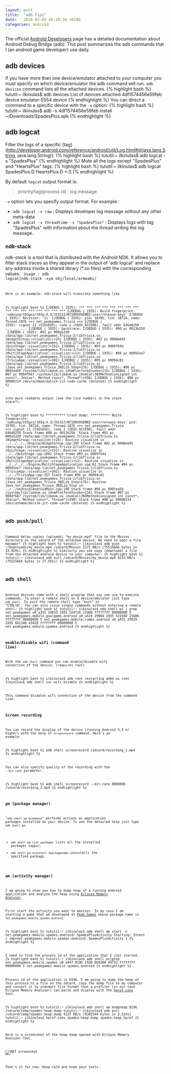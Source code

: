 ```yaml
---
layout: post
title:  "adb Tips"
date:   2016-02-03 06:28:38 +0200
categories: android
---
```


The official [Android Developers](http://developer.android.com/tools/help/adb.html) page has a detailed documentation about Android Debug Bridge (adb). This post summarizes the adb commands that I (an android game developer) use daily.

## adb devices
If you have more than one device/emulator attached to your computer you must specify on which device/emulator the adb command will run. <code>adb devices</code> command lists all the attached devices.
{% highlight bash %}
tututil:~ ilkinulas$ adb devices
List of devices attached
4df1574456e59feb	device
emulator-5554	device
{% endhighlight %}
You can direct a command to a specific device with the <code>-s</code> option:
{% highlight bash %}
tututil:~ ilkinulas$ adb -s 4df1574456e59feb  install  ~/Downloads/SpadesPlus.apk
{% endhighlight %}

## adb logcat
Filter the logs of a specific [tag](http://developer.android.com/reference/android/util/Log.html#d(java.lang.String, java.lang.String)):
{% highlight bash %}
tututil:~ ilkinulas$ adb logcat -s "SpadesPlus"
{% endhighlight %}
Mute all the logs except "SpadesPlus" and "HeartsPlus" tags:
{% highlight bash %}
tututil:~ ilkinulas$ adb logcat SpadesPlus:D HeartsPlus:D *:S
{% endhighlight %}

By default <code>logcat</code> output format is:

> priority/tag(process id) : log message

<code>-v</code> option lets you specify output format. For example :

* <code>adb logcat -v raw</code> : Displays developer log message without any other meta-data
* <code>adb logcat -v threadtime -s "SpadesPlus"</code> : Displays logs with tag "SpadesPlus" with information about the thread writing the log message.

### ndk-stack
_ndk-stack_ is a tool that is distributed with the Android NDK. It allows you to filter stack traces as they appear in the output of 'adb logcat' and replace any address inside a shared library (*.so files) with the corresponding values.
<code>
Usage : adb logcat|ndk-stack -sym obj/local/armeabi/
<code>

Here is an example:
ndk-stack will translate something like

{% highlight bash %}
I/DEBUG   ( 1935): *** *** *** *** *** *** *** *** *** *** *** *** *** *** *** ***
I/DEBUG   ( 1935): Build fingerprint: 'samsung/t03gxx/t03g:4.3/JSS15J/N7100XXUENB2:user/release-keys'
I/DEBUG   ( 1935): Revision: '11'
I/DEBUG   ( 1935): pid: 18705, tid: 18724, name: Thread-1076  >>> net.peakgames.Trivia <<<
I/DEBUG   ( 1935): signal 11 (SIGSEGV), code 2 (SEGV_ACCERR), fault addr 646d8250
...
...
...
I/DEBUG   ( 1935): backtrace:
I/DEBUG   ( 1935):     #00  pc 0013b250  <unknown>
I/DEBUG   ( 1935):     #01  pc 000a12d9  /data/app-lib/net.peakgames.Trivia-2/libTrivia.so (WidgetGroup::visualize()+24)
I/DEBUG   ( 1935):     #02  pc 0008e601  /data/app-lib/net.peakgames.Trivia-2/libTrivia.so (QuizStage::visualize()+252)
I/DEBUG   ( 1935):     #03  pc 0009f54d  /data/app-lib/net.peakgames.Trivia-2/libTrivia.so (MultiStageApplication::visualize()+12)
I/DEBUG   ( 1935):     #04  pc 00092ee7  /data/app-lib/net.peakgames.Trivia-2/libTrivia.so (TriviaApp::visualize()+302)
I/DEBUG   ( 1935):     #05  pc 00094c81  /data/app-lib/net.peakgames.Trivia-2/libTrivia.so (Java_net_peakgames_Trivia_JNILib_Step+176)
I/DEBUG   ( 1935):     #06  pc 0001ea50  /system/lib/libdvm.so (dvmPlatformInvoke+116)
I/DEBUG   ( 1935):     #07  pc 0004f667  /system/lib/libdvm.so (dvmCallJNIMethod(unsigned int const*, JValue*, Method const*, Thread*)+398)
I/DEBUG   ( 1935):     #08  pc 00000214  /dev/ashmem/dalvik-jit-code-cache (deleted)
{% endhighlight %}

into more readable output (see the line numbers in the stack stace?):

{% highlight bash %}
********** Crash dump: **********
Build fingerprint: 'samsung/t03gxx/t03g:4.3/JSS15J/N7100XXUENB2:user/release-keys'
pid: 18705, tid: 18724, name: Thread-1076  >>> net.peakgames.Trivia <<<
signal 11 (SIGSEGV), code 2 (SEGV_ACCERR), fault addr 646d8250
Stack frame #00  pc 0013b250  <unknown>
Stack frame #01  pc 000a12d9  /data/app-lib/net.peakgames.Trivia-2/libTrivia.so (WidgetGroup::visualize()+24): Routine visualize in ../../../../Engine/WidgetGroup.cpp:105
Stack frame #02  pc 0008e601  /data/app-lib/net.peakgames.Trivia-2/libTrivia.so (QuizStage::visualize()+252): Routine visualize in ../../QuizStage.cpp:1002
Stack frame #03  pc 0009f54d  /data/app-lib/net.peakgames.Trivia-2/libTrivia.so (MultiStageApplication::visualize()+12): Routine visualize in ../../../../Engine/MultiStageApplication.cpp:61
Stack frame #04  pc 00092ee7  /data/app-lib/net.peakgames.Trivia-2/libTrivia.so (TriviaApp::visualize()+302): Routine visualize in ../../TriviaApp.cpp:357
Stack frame #05  pc 00094c81  /data/app-lib/net.peakgames.Trivia-2/libTrivia.so (Java_net_peakgames_Trivia_JNILib_Step+176): Routine Java_net_peakgames_Trivia_JNILib_Step in ../../android/AndroidMain.cpp:198
Stack frame #06  pc 0001ea50  /system/lib/libdvm.so (dvmPlatformInvoke+116)
Stack frame #07  pc 0004f667  /system/lib/libdvm.so (dvmCallJNIMethod(unsigned int const*, JValue*, Method const*, Thread*)+398)
Stack frame #08  pc 00000214  /dev/ashmem/dalvik-jit-code-cache (deleted)
{% endhighlight %}

## adb push/pull
Command below copies (uploads) "my_movie.mp4" file to the Movies directory on the sdcard of the attached device. No need to open a file manager!
{% highlight bash %}
tututil:~ ilkinulas$ adb push ~/Downloads/my_movie.mp4 /sdcard/Movies
2171 KB/s (75515666 bytes in 33.959s)
{% endhighlight %}
Similarly you can copy (download) a file from the attached android device to your computer:
{% highlight bash %}
tututil:~ ilkinulas$ adb pull /sdcard/Movies/my_movie.mp4
4213 KB/s (75515666 bytes in 17.501s)
{% endhighlight %}

## adb shell
Android devices come with a shell program that you can use to execute commands. To enter a remote shell on a device/emulator just type <code>adb shell</code>. To exit the remote shell type "exit" or "CTRL+D". You can also issue single commands without entering a remote shell:
{% highlight bash %}
tututil:~ ilkinulas$ adb shell ps | grep net.peakgames
u0_a315   29833 1935  524728 21908 ffffffff 00000000 S net.peakgames.mobile.goalgame.android
u0_a414   29884 1935  521944 21608 ffffffff 00000000 S net.peakgames.mobile.rummi.android
u0_a431   29929 1935  661340 43428 ffffffff 00000000 S net.peakgames.mobile.spades.android
{% endhighlight %}

### enable/disable wifi (command line)
With the <code>adb shell</code> command you can enable/disable wifi connection of the device. (requires root)

{% highlight bash %}
ilkinulas$ adb root
restarting adbd as root
ilkinulas$ adb shell svc wifi disable
{% endhighlight %}

This command disables wifi connection of the device from the command line.

### Screen recording

You can record the display of the device (running Android 4.4 or higher) with the help of <code>screenrecord</code> command. Here's an example:

{% highlight bash %}
adb shell screenrecord /sdcard/recording_1.mp4
{% endhighlight %}

You can also specify quality of the recording with the <code>--bit-rate</code> parameter.

{% highlight bash %}
adb shell screenrecord --bit-rate 8000000 /sdcard/recording_2.mp4
{% endhighlight %}


### pm (package manager)
"<code>adb shell pm $command</code>"  performs actions on application packages installed on your device. To see the detailed help just type <code>adb shell pm</code>.

* <code>adb shell pm list packages</code> lists all the installed packages (apps).
* <code>adb shell pm uninstall $packagename</code> uninstalls the specified package.

### am (activity manager)

I am going to show you how to dump heap of a running android application and analyze the heap using [Eclipse Memory Analyser](http://www.eclipse.org/mat/downloads.php).

First start the activity you want to monitor. In my case I am starting a game that we developed at [Peak Games](http://www.peakgames.net) whose package name is <code>net.peakgames.mobile.spades.android</code>.

{% highlight bash %}
tututil:~ ilkinulas$ adb shell am start -n net.peakgames.mobile.spades.android/.SpadesPlusActivity
Starting: Intent { cmp=net.peakgames.mobile.spades.android/.SpadesPlusActivity }
{% endhighlight %}

I need to find the process id of the application that I just started.
{% highlight bash %}
tututil:~ ilkinulas$ adb shell ps|grep net.peakgames.mobile.spades
u0_a447   8196  1938  669308 40732 ffffffff 00000000 S net.peakgames.mobile.spades.android
{% endhighlight %}

Process id of the application is 8196. I am going to dump the heap of this process to a file on the sdcard, copy the dump file to my computer and convert it to standart file format that a profiler (in our case Eclipse Memory Analyser) can parse and display with the [hprof-conv](http://developer.android.com/tools/help/hprof-conv.html) tool.

{% highlight bash %}
tututil:~ ilkinulas$ adb shell am dumpheap 8196 /sdcard/temp/spades-heap.dump
tututil:~ ilkinulas$ adb pull /sdcard/temp/spades-heap.dump
4137 KB/s (9381544 bytes in 2.214s)
tututil:~ ilkinulas$ hprof-conv spades-heap.dump spades-heap.hprof
{% endhighlight %}

Here is a screenshot of the heap dump opened with Eclipse Memory Analyzer Tool.

![MAT screenshot](http://drive.google.com/uc?export=view&id=0B3D9FLuaG8DNcmpGb3BPWVptR2c)

That's it for now. Keep calm and know your tools.